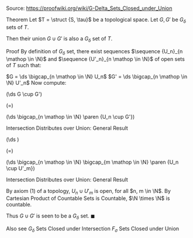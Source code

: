 # 

Source: https://proofwiki.org/wiki/G-Delta_Sets_Closed_under_Union

Theorem
Let $T = \struct {S, \tau}$ be a topological space.
Let $G, G'$ be $G_\delta$ sets of $T$.

Then their union $G \cup G'$ is also a $G_\delta$ set of $T$.


Proof
By definition of $G_\delta$ set, there exist sequences $\sequence {U_n}_{n \mathop \in \N}$ and $\sequence {U'_n}_{n \mathop \in \N}$ of open sets of $T$ such that:

$G = \ds \bigcap_{n \mathop \in \N} U_n$
$G' = \ds \bigcap_{n \mathop \in \N} U'_n$
Now compute:














\(\ds G \cup G'\)

\(=\)







\(\ds \bigcap_{n \mathop \in \N} \paren {U_n \cup G'}\)





Intersection Distributes over Union: General Result














\(\ds \)

\(=\)







\(\ds \bigcap_{n \mathop \in \N} \bigcap_{m \mathop \in \N} \paren {U_n \cup U'_m}\)





Intersection Distributes over Union: General Result



By axiom $(1)$ of a topology, $U_n \cup U'_m$ is open, for all $n, m \in \N$.
By Cartesian Product of Countable Sets is Countable, $\N \times \N$ is countable.

Thus $G \cup G'$ is seen to be a $G_\delta$ set.
$\blacksquare$


Also see
$G_\delta$ Sets Closed under Intersection
$F_\sigma$ Sets Closed under Union




